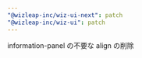 ```yaml
---
"@wizleap-inc/wiz-ui-next": patch
"@wizleap-inc/wiz-ui": patch
---
```


information-panel の不要な align の削除
